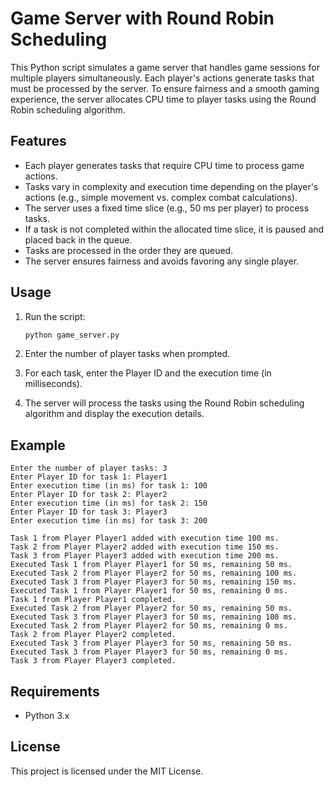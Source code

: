 # Game Server with Round Robin Scheduling

This Python script simulates a game server that handles game sessions for multiple players simultaneously. Each player's actions generate tasks that must be processed by the server. To ensure fairness and a smooth gaming experience, the server allocates CPU time to player tasks using the Round Robin scheduling algorithm.

## Features

- Each player generates tasks that require CPU time to process game actions.
- Tasks vary in complexity and execution time depending on the player's actions (e.g., simple movement vs. complex combat calculations).
- The server uses a fixed time slice (e.g., 50 ms per player) to process tasks.
- If a task is not completed within the allocated time slice, it is paused and placed back in the queue.
- Tasks are processed in the order they are queued.
- The server ensures fairness and avoids favoring any single player.

## Usage

1. Run the script:
    ```sh
    python game_server.py
    ```

2. Enter the number of player tasks when prompted.

3. For each task, enter the Player ID and the execution time (in milliseconds).

4. The server will process the tasks using the Round Robin scheduling algorithm and display the execution details.

## Example

```
Enter the number of player tasks: 3
Enter Player ID for task 1: Player1
Enter execution time (in ms) for task 1: 100
Enter Player ID for task 2: Player2
Enter execution time (in ms) for task 2: 150
Enter Player ID for task 3: Player3
Enter execution time (in ms) for task 3: 200

Task 1 from Player Player1 added with execution time 100 ms.
Task 2 from Player Player2 added with execution time 150 ms.
Task 3 from Player Player3 added with execution time 200 ms.
Executed Task 1 from Player Player1 for 50 ms, remaining 50 ms.
Executed Task 2 from Player Player2 for 50 ms, remaining 100 ms.
Executed Task 3 from Player Player3 for 50 ms, remaining 150 ms.
Executed Task 1 from Player Player1 for 50 ms, remaining 0 ms.
Task 1 from Player Player1 completed.
Executed Task 2 from Player Player2 for 50 ms, remaining 50 ms.
Executed Task 3 from Player Player3 for 50 ms, remaining 100 ms.
Executed Task 2 from Player Player2 for 50 ms, remaining 0 ms.
Task 2 from Player Player2 completed.
Executed Task 3 from Player Player3 for 50 ms, remaining 50 ms.
Executed Task 3 from Player Player3 for 50 ms, remaining 0 ms.
Task 3 from Player Player3 completed.
```

## Requirements

- Python 3.x

## License

This project is licensed under the MIT License.